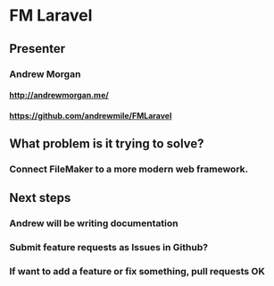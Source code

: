 # FM Laravel


## Presenter

### Andrew Morgan

#### http://andrewmorgan.me/

#### https://github.com/andrewmile/FMLaravel

## What problem is it trying to solve?

### Connect FileMaker to a more modern web framework.

## <demo unrecorded>

## Next steps

### Andrew will be writing documentation

### Submit feature requests as Issues in Github?

### If want to add a feature or fix something, pull requests OK

